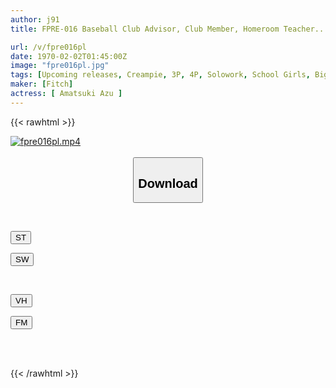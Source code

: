 ```yaml
---
author: j91
title: FPRE-016 Baseball Club Advisor, Club Member, Homeroom Teacher... A Big-breasted Manager Who Is Used As A Sex Toy For All The Men Around Her. A Sweaty Rape Ring Forced To Climax That She Doesn't Want. Azu Amatsuki.

url: /v/fpre016pl
date: 1970-02-02T01:45:00Z
image: "fpre016pl.jpg"
tags: [Upcoming releases, Creampie, 3P, 4P, Solowork, School Girls, Big Tits	]
maker: [Fitch]
actress: [ Amatsuki Azu ]
---
```



{{< rawhtml >}}

<div class="video" data-videoid="pending_link.html">
    <a href="javascript:;">
        <img src="/v/fpre016pl/fpre016pl.jpg" width="WIDTH" height="HEIGHT" alt="fpre016pl.mp4" loading="lazy">
    </a>
</div>

<script type="text/javascript" src="https://j91.asia/asset/on-demand-pend.js"></script>

<br>
  <link rel="stylesheet" href="https://j91.asia/asset/bs5.css">
  
  <center>
  <button class="btn btn-primary" type="button" data-bs-toggle="collapse" data-bs-target=".multi-collapse" aria-expanded="false" aria-controls="multiCollapseExample1 multiCollapseExample2"><h2>Download</h2></button></center>
</p>
<div class="row">
  <div class="col">
    <div class="collapse multi-collapse" id="multiCollapseExample1">
      <div class="card card-body">
	      	      <br>
<div class="buttons">  
<p><a href="https://j91.asia/pending_link.html" target="_blank"><button class="btn-hover color-3"><i class="fa fa-download"></i> ST</button></a></p>
<p><a href="https://j91.asia/pending_link.html" target="_blank"><button class="btn-hover color-2"><i class="fa fa-download"></i> SW</button></a></p></div>
    </div>
  </div>
</div>
  <div class="col">
    <div class="collapse multi-collapse" id="multiCollapseExample2">
      <div class="card card-body">
	      <br>
<div class="buttons">
<p><a href="https://j91.asia/pending_link.html" target="_blank"><button class="btn-hover color-9"><i class="fa fa-download"></i> VH</button></a></p>
<p><a href="https://j91.asia/pending_link.html" target="_blank"><button class="btn-hover color-8"><i class="fa fa-download"></i> FM</button></a></p></div>
<br><br>
      </div>
    </div>
  </div>
</div>

{{< /rawhtml >}}